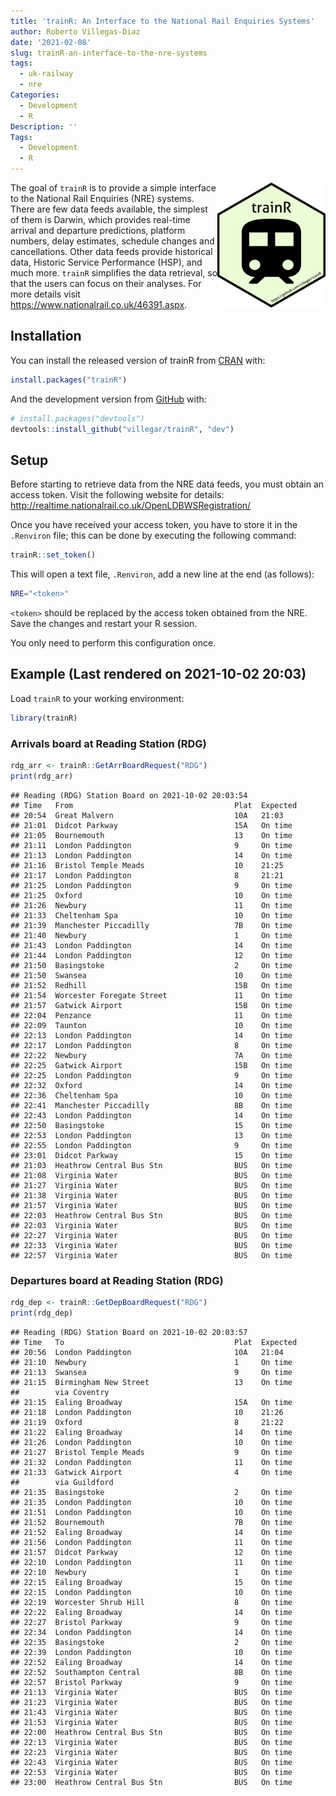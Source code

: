 ```yaml
---
title: 'trainR: An Interface to the National Rail Enquiries Systems'
author: Roberto Villegas-Diaz
date: '2021-02-08'
slug: trainR-an-interface-to-the-nre-systems
tags:
  - uk-railway
  - nre
Categories:
  - Development
  - R
Description: ''
Tags:
  - Development
  - R
---
```


<img src="https://raw.githubusercontent.com/villegar/trainR/main/inst/images/logo.png" alt="logo" align="right" height=200px/>

The goal of `trainR` is to provide a simple interface to the 
National Rail Enquiries (NRE) systems. There are few data feeds 
available, the simplest of them is Darwin, which provides real-time 
arrival and departure predictions, platform numbers, delay estimates, 
schedule changes and cancellations. Other data feeds provide historical 
data, Historic Service Performance (HSP), and much more. `trainR` 
simplifies the data retrieval, so that the users can focus on their 
analyses. For more details visit 
https://www.nationalrail.co.uk/46391.aspx.

## Installation

You can install the released version of trainR from [CRAN](https://CRAN.R-project.org) with:

``` r
install.packages("trainR")
```

And the development version from [GitHub](https://github.com/) with:

``` r
# install.packages("devtools")
devtools::install_github("villegar/trainR", "dev")
```

## Setup
Before starting to retrieve data from the NRE data feeds, you must obtain an access token. 
Visit the following website for details: http://realtime.nationalrail.co.uk/OpenLDBWSRegistration/

Once you have received your access token, you have to store it in the `.Renviron` file; this can be 
done by executing the following command:


```r
trainR::set_token()
```

This will open a text file, `.Renviron`, add a new line at the end (as follows):

```bash
NRE="<token>"
```

`<token>` should be replaced by the access token obtained from the NRE. Save the changes and restart 
your R session.

You only need to perform this configuration once.

## Example (Last rendered on 2021-10-02 20:03)

Load `trainR` to your working environment:

```r
library(trainR)
```

### Arrivals board at Reading Station (RDG)


```r
rdg_arr <- trainR::GetArrBoardRequest("RDG")
print(rdg_arr)
```

```
## Reading (RDG) Station Board on 2021-10-02 20:03:54
## Time   From                                    Plat  Expected
## 20:54  Great Malvern                           10A   21:03
## 21:01  Didcot Parkway                          15A   On time
## 21:05  Bournemouth                             13    On time
## 21:11  London Paddington                       9     On time
## 21:13  London Paddington                       14    On time
## 21:16  Bristol Temple Meads                    10    21:25
## 21:17  London Paddington                       8     21:21
## 21:25  London Paddington                       9     On time
## 21:25  Oxford                                  10    On time
## 21:26  Newbury                                 11    On time
## 21:33  Cheltenham Spa                          10    On time
## 21:39  Manchester Piccadilly                   7B    On time
## 21:40  Newbury                                 1     On time
## 21:43  London Paddington                       14    On time
## 21:44  London Paddington                       12    On time
## 21:50  Basingstoke                             2     On time
## 21:50  Swansea                                 10    On time
## 21:52  Redhill                                 15B   On time
## 21:54  Worcester Foregate Street               11    On time
## 21:57  Gatwick Airport                         15B   On time
## 22:04  Penzance                                11    On time
## 22:09  Taunton                                 10    On time
## 22:13  London Paddington                       14    On time
## 22:17  London Paddington                       8     On time
## 22:22  Newbury                                 7A    On time
## 22:25  Gatwick Airport                         15B   On time
## 22:25  London Paddington                       9     On time
## 22:32  Oxford                                  14    On time
## 22:36  Cheltenham Spa                          10    On time
## 22:41  Manchester Piccadilly                   8B    On time
## 22:43  London Paddington                       14    On time
## 22:50  Basingstoke                             15    On time
## 22:53  London Paddington                       13    On time
## 22:55  London Paddington                       9     On time
## 23:01  Didcot Parkway                          15    On time
## 21:03  Heathrow Central Bus Stn                BUS   On time
## 21:08  Virginia Water                          BUS   On time
## 21:27  Virginia Water                          BUS   On time
## 21:38  Virginia Water                          BUS   On time
## 21:57  Virginia Water                          BUS   On time
## 22:03  Heathrow Central Bus Stn                BUS   On time
## 22:03  Virginia Water                          BUS   On time
## 22:27  Virginia Water                          BUS   On time
## 22:33  Virginia Water                          BUS   On time
## 22:57  Virginia Water                          BUS   On time
```

### Departures board at Reading Station (RDG)


```r
rdg_dep <- trainR::GetDepBoardRequest("RDG")
print(rdg_dep)
```

```
## Reading (RDG) Station Board on 2021-10-02 20:03:57
## Time   To                                      Plat  Expected
## 20:56  London Paddington                       10A   21:04
## 21:10  Newbury                                 1     On time
## 21:13  Swansea                                 9     On time
## 21:15  Birmingham New Street                   13    On time
##        via Coventry                            
## 21:15  Ealing Broadway                         15A   On time
## 21:18  London Paddington                       10    21:26
## 21:19  Oxford                                  8     21:22
## 21:22  Ealing Broadway                         14    On time
## 21:26  London Paddington                       10    On time
## 21:27  Bristol Temple Meads                    9     On time
## 21:32  London Paddington                       11    On time
## 21:33  Gatwick Airport                         4     On time
##        via Guildford                           
## 21:35  Basingstoke                             2     On time
## 21:35  London Paddington                       10    On time
## 21:51  London Paddington                       10    On time
## 21:52  Bournemouth                             7B    On time
## 21:52  Ealing Broadway                         14    On time
## 21:56  London Paddington                       11    On time
## 21:57  Didcot Parkway                          12    On time
## 22:10  London Paddington                       11    On time
## 22:10  Newbury                                 1     On time
## 22:15  Ealing Broadway                         15    On time
## 22:15  London Paddington                       10    On time
## 22:19  Worcester Shrub Hill                    8     On time
## 22:22  Ealing Broadway                         14    On time
## 22:27  Bristol Parkway                         9     On time
## 22:34  London Paddington                       14    On time
## 22:35  Basingstoke                             2     On time
## 22:39  London Paddington                       10    On time
## 22:52  Ealing Broadway                         14    On time
## 22:52  Southampton Central                     8B    On time
## 22:57  Bristol Parkway                         9     On time
## 21:13  Virginia Water                          BUS   On time
## 21:23  Virginia Water                          BUS   On time
## 21:43  Virginia Water                          BUS   On time
## 21:53  Virginia Water                          BUS   On time
## 22:00  Heathrow Central Bus Stn                BUS   On time
## 22:13  Virginia Water                          BUS   On time
## 22:23  Virginia Water                          BUS   On time
## 22:43  Virginia Water                          BUS   On time
## 22:53  Virginia Water                          BUS   On time
## 23:00  Heathrow Central Bus Stn                BUS   On time
```
